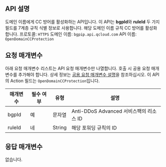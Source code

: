 

## API 설명
도메인 이름에게 CC 방어를 활성화하는 API입니다. 이 API는 **bgpId**와 **ruleId** 두 가지 필드를 7계층 규칙 식별 정보로 사용합니다. 해당 도메인 이름 규칙 CC 방어를 활성화합니다.
프로토콜: `HTTPS`
도메인 이름: `bgpip.api.qcloud.com`
API 이름: `OpenDomainCCProtection`

## 요청 매개변수
아래 요청 매개변수 리스트는 API 요청 매개변수만 나열합니다. 호출 시 공용 요청 매개변수를 추가해야 합니다. 상세 정보는 [공용 요청 매개변수 설명](https://cloud.tencent.com/document/product/1014/31224)을 참조하십시오. 이 API의 Action 필드는 `OpenDomainCCProtection`입니다.

| 매개변수 | 필수 여부 | 유형 | 설명 |
|---------|---------|---------|---------|
| bgpId | 예 | 문자열 | Anti-DDoS Advanced 서비스팩의 리소스 ID |
| ruleId | 네 | String | 해당 포워딩 규칙의 ID |

## 응답 매개변수
없습니다.

